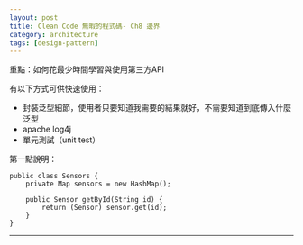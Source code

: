 ```yaml
---
layout: post
title: Clean Code 無暇的程式碼- Ch8 邊界
category: architecture
tags: [design-pattern]
---
```


重點：如何花最少時間學習與使用第三方API

有以下方式可供快速使用：
- 封裝泛型細節，使用者只要知道我需要的結果就好，不需要知道到底傳入什麼泛型
- apache log4j
- 單元測試（unit test）

第一點說明：

```
public class Sensors {
    private Map sensors = new HashMap();

    public Sensor getById(String id) {
        return (Sensor) sensor.get(id);
    }
}
```

---
